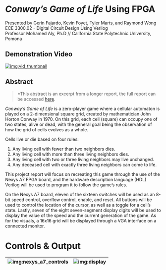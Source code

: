 # *Conway’s Game of Life* Using FPGA
Presented by Gerin Fajardo, Kevin Foyet, Tyler Marts, and Raymond Wong  <br/>
ECE 3300.02 - Digital Circuit Design Using Verilog  <br/>
Professor Mohamed Aly, Ph.D // California State Polytechnic University, Pomona  <br/>

## Demonstration Video
[![img:vid_thumbnail](https://img.youtube.com/vi/CcwDj1lyKrI/0.jpg)](https://www.youtube.com/watch?v=CcwDj1lyKrI)

## Abstract
> *This abstract is an excerpt from a longer report, the full report can be accessed [here](https://docs.google.com/document/d/1esijIz1XCN74vlpnBnkL7jEymoO07kjb9qlBPdcqF9o).

*Conway’s Game of Life* is a zero-player game where a cellular automaton is played on a 2-dimensional square grid, created by mathematician John Horton Conway in 1970. On this grid, each cell (square) can occupy one of two states, alive or dead, with the general goal being the observation of how the grid of cells evolves as a whole.

Cells live or die based on four rules:
1. Any living cell with fewer than two neighbors dies.
2. Any living cell with more than three living neighbors dies.
3. Any living cell with two or three living neighbors may live unchanged.
4. Any deceased cell with exactly three living neighbors can come to life.

This project report will focus on recreating this game through the use of the Nexys A7 FPGA board, and the hardware description language (HDL) Verilog will be used to program it to follow the game’s rules.

On the Nexys A7 board, eleven of the sixteen switches will be used as an 8-bit speed control, overflow control, enable, and reset. All buttons will be used to control the location of the cursor, as well as a toggle for a cell’s state. Lastly, seven of the eight seven-segment display digits will be used to display the value of the speed and the current generation of the game. As for the visuals, a 16x16 grid will be displayed through a VGA interface on a connected monitor.

# Controls & Output
| ![img:nexys_a7_controls](https://github.com/Raymond-exe/Conway.v/assets/42707243/05eb05ea-bf4d-4c42-b5f0-8466407c0190) | ![img:display](https://github.com/Raymond-exe/Conway.v/assets/42707243/cc5fa935-eb8a-4adc-9eb4-0fd7a96c14f7) |
|-|-|
